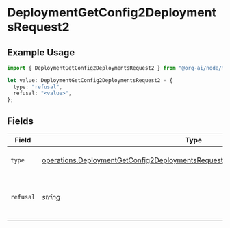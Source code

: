 # DeploymentGetConfig2DeploymentsRequest2

## Example Usage

```typescript
import { DeploymentGetConfig2DeploymentsRequest2 } from "@orq-ai/node/models/operations";

let value: DeploymentGetConfig2DeploymentsRequest2 = {
  type: "refusal",
  refusal: "<value>",
};
```

## Fields

| Field                                                                                                                                                                                | Type                                                                                                                                                                                 | Required                                                                                                                                                                             | Description                                                                                                                                                                          |
| ------------------------------------------------------------------------------------------------------------------------------------------------------------------------------------ | ------------------------------------------------------------------------------------------------------------------------------------------------------------------------------------ | ------------------------------------------------------------------------------------------------------------------------------------------------------------------------------------ | ------------------------------------------------------------------------------------------------------------------------------------------------------------------------------------ |
| `type`                                                                                                                                                                               | [operations.DeploymentGetConfig2DeploymentsRequestRequestBodyMessages4ContentType](../../models/operations/deploymentgetconfig2deploymentsrequestrequestbodymessages4contenttype.md) | :heavy_check_mark:                                                                                                                                                                   | The type of the content part.                                                                                                                                                        |
| `refusal`                                                                                                                                                                            | *string*                                                                                                                                                                             | :heavy_check_mark:                                                                                                                                                                   | The refusal message generated by the model.                                                                                                                                          |
